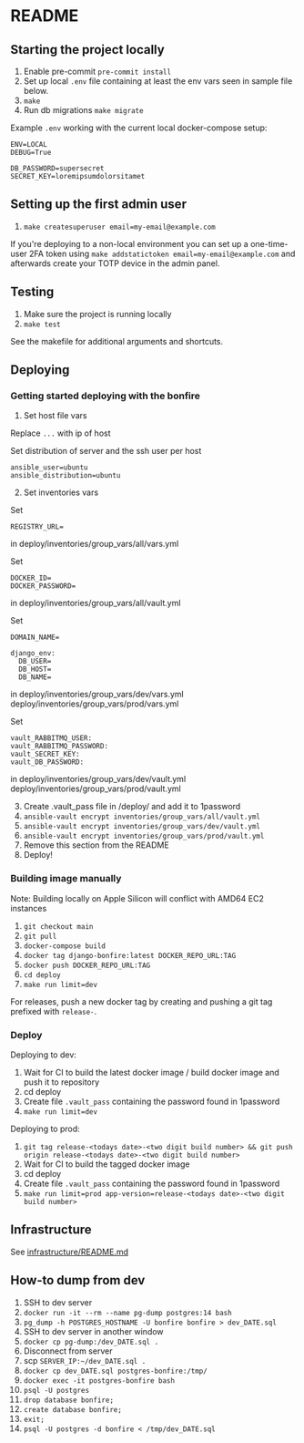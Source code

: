 # README

## Starting the project locally

1. Enable pre-commit `pre-commit install`
2. Set up local `.env` file containing at least the env vars seen in sample file below.
3. `make`
4. Run db migrations `make migrate`

Example `.env` working with the current local docker-compose setup:

```
ENV=LOCAL
DEBUG=True

DB_PASSWORD=supersecret
SECRET_KEY=loremipsumdolorsitamet
```

## Setting up the first admin user

1. `make createsuperuser email=my-email@example.com`

If you're deploying to a non-local environment you can set up a one-time-user 2FA token using `make addstatictoken email=my-email@example.com` and afterwards create your TOTP device in the admin panel.

## Testing

1. Make sure the project is running locally
2. `make test`

See the makefile for additional arguments and shortcuts.

## Deploying

### Getting started deploying with the bonfire

1. Set host file vars

Replace `...` with ip of host

Set distribution of server and the ssh user per host
```
ansible_user=ubuntu
ansible_distribution=ubuntu
```

2. Set inventories vars

Set
```
REGISTRY_URL=
```
in
deploy/inventories/group_vars/all/vars.yml

Set
```
DOCKER_ID=
DOCKER_PASSWORD=
```
in
deploy/inventories/group_vars/all/vault.yml

Set
```
DOMAIN_NAME=

django_env: 
  DB_USER=
  DB_HOST=
  DB_NAME=
```
in
deploy/inventories/group_vars/dev/vars.yml
deploy/inventories/group_vars/prod/vars.yml

Set
```
vault_RABBITMQ_USER: 
vault_RABBITMQ_PASSWORD: 
vault_SECRET_KEY: 
vault_DB_PASSWORD: 
```
in
deploy/inventories/group_vars/dev/vault.yml
deploy/inventories/group_vars/prod/vault.yml

3. Create .vault_pass file in /deploy/ and add it to 1password
4. `ansible-vault encrypt inventories/group_vars/all/vault.yml`
5. `ansible-vault encrypt inventories/group_vars/dev/vault.yml`
6. `ansible-vault encrypt inventories/group_vars/prod/vault.yml`
7. Remove this section from the README
8. Deploy!

### Building image manually

Note: Building locally on Apple Silicon will conflict with AMD64 EC2 instances

1. `git checkout main`
2. `git pull`
3. `docker-compose build`
4. `docker tag django-bonfire:latest DOCKER_REPO_URL:TAG`
5. `docker push DOCKER_REPO_URL:TAG`
6. `cd deploy`
7. `make run limit=dev`

For releases, push a new docker tag by creating and pushing a git tag prefixed with `release-`.

### Deploy

Deploying to dev:

1. Wait for CI to build the latest docker image / build docker image and push it to repository
2. cd deploy
3. Create file `.vault_pass` containing the password found in 1password
4. `make run limit=dev`

Deploying to prod:

1. `git tag release-<todays date>-<two digit build number> && git push origin release-<todays date>-<two digit build number>`
2. Wait for CI to build the tagged docker image
3. cd deploy
4. Create file `.vault_pass` containing the password found in 1password
5. `make run limit=prod app-version=release-<todays date>-<two digit build number>`


## Infrastructure

See [infrastructure/README.md](infrastructure/README.md)


## How-to dump from dev

1. SSH to dev server
2. `docker run -it --rm --name pg-dump postgres:14 bash`
3. `pg_dump -h POSTGRES_HOSTNAME -U bonfire bonfire > dev_DATE.sql`
4. SSH to dev server in another window
5. `docker cp pg-dump:/dev_DATE.sql .`
6. Disconnect from server
7. scp `SERVER_IP:~/dev_DATE.sql .`
8. `docker cp dev_DATE.sql postgres-bonfire:/tmp/`
9. `docker exec -it postgres-bonfire bash`
10. `psql -U postgres`
11. `drop database bonfire;`
12. `create database bonfire;`
13. `exit;`
14. `psql -U postgres -d bonfire < /tmp/dev_DATE.sql`
